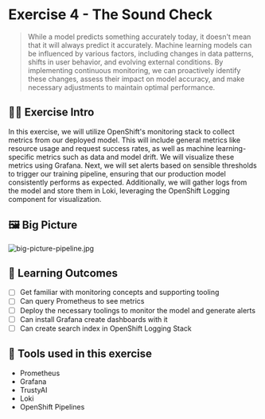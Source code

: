 # Exercise 4 - The Sound Check
>  While a model predicts something accurately today, it doesn't mean that it will always predict it accurately. Machine learning models can be influenced by various factors, including changes in data patterns, shifts in user behavior, and evolving external conditions. By implementing continuous monitoring, we can proactively identify these changes, assess their impact on model accuracy, and make necessary adjustments to maintain optimal performance.

## 👨‍🍳 Exercise Intro
In this exercise, we will utilize OpenShift's monitoring stack to collect metrics from our deployed model. This will include general metrics like resource usage and request success rates, as well as machine learning-specific metrics such as data and model drift. We will visualize these metrics using Grafana. Next, we will set alerts based on sensible thresholds to trigger our training pipeline, ensuring that our production model consistently performs as expected. Additionally, we will gather logs from the model and store them in Loki, leveraging the OpenShift Logging component for visualization.

## 🖼️ Big Picture

![big-picture-pipeline.jpg](./images/big-picture-pipeline.jpg)

## 🔮 Learning Outcomes

- [ ] Get familiar with monitoring concepts and supporting tooling
- [ ] Can query Prometheus to see metrics
- [ ] Deploy the necessary toolings to monitor the model and generate alerts
- [ ] Can install Grafana create dashboards with it
- [ ] Can create search index in OpenShift Logging Stack

## 🔨 Tools used in this exercise
* Prometheus
* Grafana
* TrustyAI
* Loki
* OpenShift Pipelines